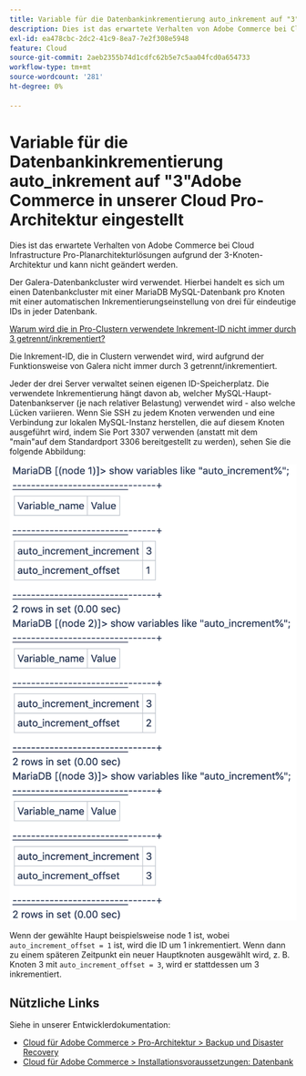 ```yaml
---
title: Variable für die Datenbankinkrementierung auto_inkrement auf "3"Adobe Commerce in unserer Cloud Pro-Architektur eingestellt
description: Dies ist das erwartete Verhalten von Adobe Commerce bei Cloud Infrastructure Pro-Planarchitekturlösungen aufgrund der 3-Knoten-Architektur und kann nicht geändert werden.
exl-id: ea478cbc-2dc2-41c9-8ea7-7e2f308e5948
feature: Cloud
source-git-commit: 2aeb2355b74d1cdfc62b5e7c5aa04fcd0a654733
workflow-type: tm+mt
source-wordcount: '281'
ht-degree: 0%

---
```


# Variable für die Datenbankinkrementierung auto_inkrement auf &quot;3&quot;Adobe Commerce in unserer Cloud Pro-Architektur eingestellt

Dies ist das erwartete Verhalten von Adobe Commerce bei Cloud Infrastructure Pro-Planarchitekturlösungen aufgrund der 3-Knoten-Architektur und kann nicht geändert werden.

Der Galera-Datenbankcluster wird verwendet. Hierbei handelt es sich um einen Datenbankcluster mit einer MariaDB MySQL-Datenbank pro Knoten mit einer automatischen Inkrementierungseinstellung von drei für eindeutige IDs in jeder Datenbank.

<u>Warum wird die in Pro-Clustern verwendete Inkrement-ID nicht immer durch 3 getrennt/inkrementiert?</u>

Die Inkrement-ID, die in Clustern verwendet wird, wird aufgrund der Funktionsweise von Galera nicht immer durch 3 getrennt/inkrementiert.

Jeder der drei Server verwaltet seinen eigenen ID-Speicherplatz. Die verwendete Inkrementierung hängt davon ab, welcher MySQL-Haupt-Datenbankserver (je nach relativer Belastung) verwendet wird - also welche Lücken variieren.
Wenn Sie SSH zu jedem Knoten verwenden und eine Verbindung zur lokalen MySQL-Instanz herstellen, die auf diesem Knoten ausgeführt wird, indem Sie Port 3307 verwenden (anstatt mit dem &quot;main&quot;auf dem Standardport 3306 bereitgestellt zu werden), sehen Sie die folgende Abbildung:

![auto_increment](assets/auto_increment_id.png)

Wenn der gewählte Haupt beispielsweise node 1 ist, wobei `auto_increment_offset = 1` ist, wird die ID um 1 inkrementiert. Wenn dann zu einem späteren Zeitpunkt ein neuer Hauptknoten ausgewählt wird, z. B. Knoten 3 mit `auto_increment_offset = 3`, wird er stattdessen um 3 inkrementiert.

## Nützliche Links

Siehe in unserer Entwicklerdokumentation:

* [Cloud für Adobe Commerce > Pro-Architektur > Backup und Disaster Recovery](https://experienceleague.adobe.com/en/docs/commerce-cloud-service/user-guide/architecture/pro-architecture#backup-and-disaster-recovery)
* [Cloud für Adobe Commerce > Installationsvoraussetzungen: Datenbank](https://experienceleague.adobe.com/en/docs/commerce-cloud-service/user-guide/develop/overview)
